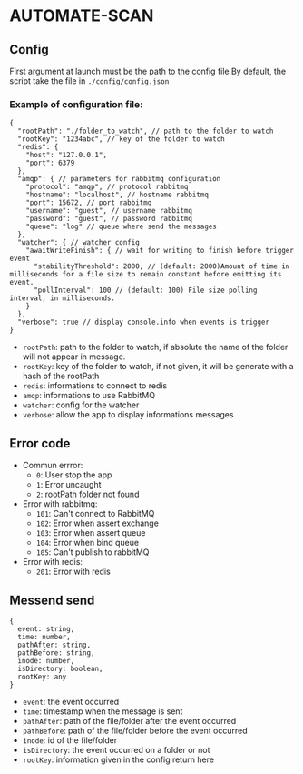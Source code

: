 # AUTOMATE-SCAN

## Config

First argument at launch must be the path to the config file
By default, the script take the file in `./config/config.json`

### Example of configuration file:

```
{
  "rootPath": "./folder_to_watch", // path to the folder to watch
  "rootKey": "1234abc", // key of the folder to watch
  "redis": { 
    "host": "127.0.0.1",
    "port": 6379
  },
  "amqp": { // parameters for rabbitmq configuration
    "protocol": "amqp", // protocol rabbitmq
    "hostname": "localhost", // hostname rabbitmq
    "port": 15672, // port rabbitmq
    "username": "guest", // username rabbitmq
    "password": "guest", // password rabbitmq
    "queue": "log" // queue where send the messages
  },
  "watcher": { // watcher config
    "awaitWriteFinish": { // wait for writing to finish before trigger event
      "stabilityThreshold": 2000, // (default: 2000)Amount of time in milliseconds for a file size to remain constant before emitting its event.
      "pollInterval": 100 // (default: 100) File size polling interval, in milliseconds.
    }
  },
  "verbose": true // display console.info when events is trigger
}
```

- `rootPath`: path to the folder to watch, if absolute the name of the folder will not appear in message.
- `rootKey`: key of the folder to watch, if not given, it will be generate with a hash of the rootPath
- `redis`: informations to connect to redis
- `amqp`: informations to use RabbitMQ
- `watcher`: config for the watcher
- `verbose`: allow the app to display informations messages

## Error code
- Commun errror:
  - `0`: User stop the app
  - `1`: Error uncaught 
  - `2`: rootPath folder not found
- Error with rabbitmq: 
  - `101`: Can't connect to RabbitMQ
  - `102`: Error when assert exchange
  - `103`: Error when assert queue
  - `104`: Error when bind queue
  - `105`: Can't publish to rabbitMQ
- Error with redis:
  - `201`: Error with redis

## Messend send

```
{
  event: string,
  time: number,
  pathAfter: string,
  pathBefore: string,
  inode: number,
  isDirectory: boolean,
  rootKey: any
}
```

- `event`: the event occurred
- `time`: timestamp when the message is sent
- `pathAfter`: path of the file/folder after the event occurred
- `pathBefore`: path of the file/folder before the event occurred
- `inode`: id of the file/folder
- `isDirectory`: the event occurred on a folder or not
- `rootKey`: information given in the config return here  
